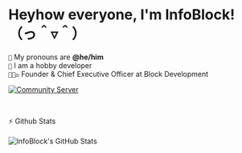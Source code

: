 # **Heyhow everyone, I'm InfoBlock!** （っ＾▿＾）

`💖` My pronouns are **@he/him** <br>
`📜` I am a hobby developer <br>
`👨🏽‍⚖️` Founder & Chief Executive Officer at Block Development

[![Community Server](https://discordapp.com/api/guilds/611886244925931531/widget.png?style=banner2)](https://discord.gg/zWFW6yg)

<br>

⚡ Github Stats
<br><br>
<img align="left" alt="InfoBlock's GitHub Stats" src="https://github-readme-stats.vercel.app/api?username=infoblock&count_private=true&show_icons=true&theme=midnight-purple&include_all_commits=true" />
